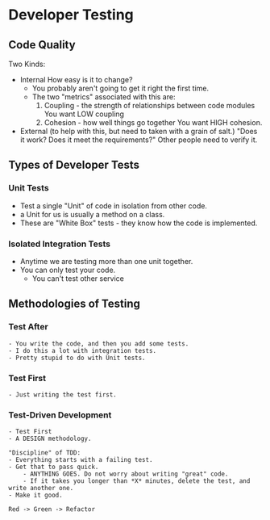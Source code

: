 # Developer Testing


## Code Quality

Two Kinds:
- Internal
    How easy is it to change?
    - You probably aren't going to get it right the first time.
    - The two "metrics" associated with this are:
        1. Coupling - the strength of relationships between code modules
            You want LOW coupling
        2. Cohesion - how well things go together
            You want HIGH cohesion.
- External (to help with this, but need to taken with a grain of salt.)
    "Does it work? Does it meet the requirements?"
    Other people need to verify it.

## Types of Developer Tests
### Unit Tests
- Test a single "Unit" of code in isolation from other code.
- a Unit for us is usually a method on a class.
- These are "White Box" tests - they know how the code is implemented.
### Isolated Integration Tests
- Anytime we are testing more than one unit together.
- You can only test your code.
    - You can't test other service

## Methodologies of Testing
### Test After
    - You write the code, and then you add some tests. 
    - I do this a lot with integration tests.
    - Pretty stupid to do with Unit tests.
### Test First
    - Just writing the test first.
### Test-Driven Development
    - Test First
    - A DESIGN methodology.

    "Discipline" of TDD:
    - Everything starts with a failing test.
    - Get that to pass quick.
        - ANYTHING GOES. Do not worry about writing "great" code.
        - If it takes you longer than *X* minutes, delete the test, and write another one.
    - Make it good. 

    Red -> Green -> Refactor